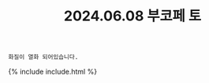 ﻿---
title: 2024.06.08 부코페 토
categories: [2024, 행사, 코스프레]
comments: false
model: [
    "gicof240608_gimchan21267550",
    "gicof240608_ryonglatte_cos",
    "gicof240608_ten_0914a",
    "gicof240608_warehouse_cos",
    "gicof240608_sitdownbori",
    "gicof240608_sawall_cos",
    "gicof240608_Sei_Kaito",
    "gicof240608_sola_tido_",
    "gicof240608_achang030",
    "gicof240608_dbflvip2",
    "gicof240608_haram9702",
    "gicof240608_gangpeuyo",
    "gicof240608_nagta786325",
]
thumbnail: /assets/img/2024/06-08/승란/MEITU20240611164237997.jpg
---

`화질이 열화 되어있습니다.`

{% include include.html %}

<!-- 
# 김Ray+소금 ]] 노리턴
# 소금 ]] 노리턴
# 주디 ]] 노리턴
# 카소 ]] 노리턴
-->

<!-- 트위터에 올림 -->